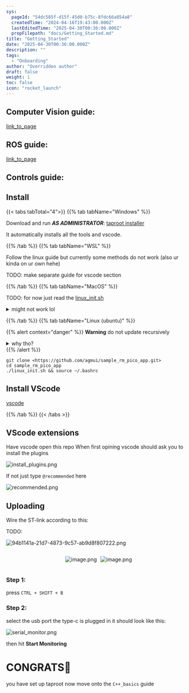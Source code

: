 ```yaml
---
sys:
  pageId: "54dc585f-d15f-45d0-b75c-8fdc66a854a8"
  createdTime: "2024-04-16T19:43:00.000Z"
  lastEditedTime: "2025-04-30T00:36:00.000Z"
  propFilepath: "docs/Getting_Started.md"
title: "Getting_Started"
date: "2025-04-30T00:36:00.000Z"
description: ""
tags:
  - "Onboarding"
author: "Overridden author"
draft: false
weight: 1
toc: false
icon: "rocket_launch"
---
```


## Computer Vision guide:

[link_to_page](86d45bc0-388b-4d26-8848-44f255f73d0e)

## ROS guide:

[link_to_page](3c76c1de-ec8f-46d6-8b0a-294005edc2d5)

## Controls guide:

## Install

{{< tabs tabTotal="4">}}
{{% tab tabName="Windows" %}}

Download and run _**AS ADMINISTRATOR**_: [taproot installer](https://github.com/Thornbots/TeachingFreshies/releases/tag/1.0)

It automatically installs all the tools and vscode.

{{% /tab %}}
{{% tab tabName="WSL" %}}

Follow the linux guide but currently some methods do not work (also ur kinda on ur own hehe)

TODO: make separate guide for vscode section

{{% /tab %}}
{{% tab tabName="MacOS" %}}

TODO: for now just read the [linux_init.sh](https://github.com/agmui/sample_rm_pico_app/blob/main/linux_init.sh)

<details>
<summary>might not work lol</summary>

`brew install libusb pkg-config`

Next install: [vscode](https://code.visualstudio.com/Download)

</details>

{{% /tab %}}
{{% tab tabName="Linux (ubuntu)" %}}

{{% alert context="danger" %}}
**Warning** do not update recursively
<details>
<summary>why tho?</summary>
There are some submodules that may go on for a while (like tinyusb) and I highly
recommend you don't need to get them.
If you want to see what submodules I update just look in `linux_init.sh`
</details>
{{% /alert %}}

```shell
git clone <https://github.com/agmui/sample_rm_pico_app.git>
cd sample_rm_pico_app
./linux_init.sh && source ~/.bashrc
```

## Install VScode

[vscode](https://code.visualstudio.com/Download)

{{% /tab %}}
{{< /tabs >}}

## VScode extensions

Have vscode open this repo
When first opining vscode should ask you to install the plugins

![install_plugins.png](https://prod-files-secure.s3.us-west-2.amazonaws.com/d518164a-d88e-44d1-a4ee-3adb3bd8bce0/89bd30f0-1825-4e77-867b-0a41ce370880/install_plugins.png?X-Amz-Algorithm=AWS4-HMAC-SHA256&X-Amz-Content-Sha256=UNSIGNED-PAYLOAD&X-Amz-Credential=ASIAZI2LB466SNS7RRKB%2F20250707%2Fus-west-2%2Fs3%2Faws4_request&X-Amz-Date=20250707T081414Z&X-Amz-Expires=3600&X-Amz-Security-Token=IQoJb3JpZ2luX2VjEGUaCXVzLXdlc3QtMiJHMEUCIQDhrMYYy%2FOANnyvqOg5jCdklupMSqHaYKcLT94GJ6OO5QIgR%2BtncQXtyv8MzYkTzvJF4EqTq7teIyCCRjyIZ%2FkCNNkq%2FwMIbhAAGgw2Mzc0MjMxODM4MDUiDB%2BMqYAibwuKyM53FircA4WdqoShuvU3vRZsyLri9WGaYU7L%2B%2BYOfGHQ%2BoydKV4EBdUqnMmQ8xKm%2FVwj6uqfLZKnGAnYzRybQfe1fXlmqaeZgvIXzTugnQW8Z%2BEbc%2Bvx0V8IHYnqrbmsfjotGKUDFdWxpfueOfRKrkmaRviW%2F83oIBl4buw9h151OEPEODY2S9O5CqojfI9KVbOFDhWfTtIZScNvo65AWXvsHJJVc1rJWc12EN96qhAli1MgzG6unVX%2Bss6muB7lwAfD6DF70jnKAkb7aDRMGLcK%2BZIHUQ0ZKQFmbLzZrPeA9ZyIK3tKz51V%2FwUYUiroyoCj1rdJfniInuIMAmYtqEpX7%2B8Q%2BMQ4bxcy%2F8Nz9rMY%2BlgvXLXqn%2Fmr%2FZoPrlqoaYZGaR5KH2ywMlroIs46xTaTfIhNfEX3nuo%2F2KPtF%2Fi414Sy5pPwkbqPXuyvL0LXh8WaOTdrnV2MB9OCCxsoClLtpwk3ORan6agHVd957tLVDECBDssO06fxFd1GSQPY08c0ErvWhq1%2FK9h8XNFF9twDl5w%2BYP4Eo06l1YCKkDP1Ek%2B42WEvmoaavfSJvG3mgVGFosBZVgeetg4%2B%2B2%2F03PgqPLcQ0H66PzGHaFkiwQpZafqFRmWHrsNWy1Wen%2BtC4JxLMNytrcMGOqUBhXVJBpg5rON0lHNU58Nt8dnyq8C4HSb0cTY%2BC1m18GNe8P1sFBFWsCEZQ603fFFP5EhmOgCquGRJdCSlqPkdcjJRLX3f%2BQ7p%2B8ro%2FxswHgmlAVtckypwjZq%2FwIY8j%2FUNFDJh3yd7cQ5hKG8VcHNDnfNrOi6h9E8DpFG7K%2BYCrSrO6V%2BxL5J6hxX%2F4RkW8AbJEJZoQCeQYCHyc9d2XnU8Lvon6TxG&X-Amz-Signature=50a1b2107980b8759a892a843bccbafb5ad3009a38e254dc071906b2eeb276ef&X-Amz-SignedHeaders=host&x-amz-checksum-mode=ENABLED&x-id=GetObject)

If not just type `@recommended` here  

![recommended.png](https://prod-files-secure.s3.us-west-2.amazonaws.com/d518164a-d88e-44d1-a4ee-3adb3bd8bce0/61e661e9-5d85-4dfc-be0d-8d2097a5e793/recommended.png?X-Amz-Algorithm=AWS4-HMAC-SHA256&X-Amz-Content-Sha256=UNSIGNED-PAYLOAD&X-Amz-Credential=ASIAZI2LB466SNS7RRKB%2F20250707%2Fus-west-2%2Fs3%2Faws4_request&X-Amz-Date=20250707T081414Z&X-Amz-Expires=3600&X-Amz-Security-Token=IQoJb3JpZ2luX2VjEGUaCXVzLXdlc3QtMiJHMEUCIQDhrMYYy%2FOANnyvqOg5jCdklupMSqHaYKcLT94GJ6OO5QIgR%2BtncQXtyv8MzYkTzvJF4EqTq7teIyCCRjyIZ%2FkCNNkq%2FwMIbhAAGgw2Mzc0MjMxODM4MDUiDB%2BMqYAibwuKyM53FircA4WdqoShuvU3vRZsyLri9WGaYU7L%2B%2BYOfGHQ%2BoydKV4EBdUqnMmQ8xKm%2FVwj6uqfLZKnGAnYzRybQfe1fXlmqaeZgvIXzTugnQW8Z%2BEbc%2Bvx0V8IHYnqrbmsfjotGKUDFdWxpfueOfRKrkmaRviW%2F83oIBl4buw9h151OEPEODY2S9O5CqojfI9KVbOFDhWfTtIZScNvo65AWXvsHJJVc1rJWc12EN96qhAli1MgzG6unVX%2Bss6muB7lwAfD6DF70jnKAkb7aDRMGLcK%2BZIHUQ0ZKQFmbLzZrPeA9ZyIK3tKz51V%2FwUYUiroyoCj1rdJfniInuIMAmYtqEpX7%2B8Q%2BMQ4bxcy%2F8Nz9rMY%2BlgvXLXqn%2Fmr%2FZoPrlqoaYZGaR5KH2ywMlroIs46xTaTfIhNfEX3nuo%2F2KPtF%2Fi414Sy5pPwkbqPXuyvL0LXh8WaOTdrnV2MB9OCCxsoClLtpwk3ORan6agHVd957tLVDECBDssO06fxFd1GSQPY08c0ErvWhq1%2FK9h8XNFF9twDl5w%2BYP4Eo06l1YCKkDP1Ek%2B42WEvmoaavfSJvG3mgVGFosBZVgeetg4%2B%2B2%2F03PgqPLcQ0H66PzGHaFkiwQpZafqFRmWHrsNWy1Wen%2BtC4JxLMNytrcMGOqUBhXVJBpg5rON0lHNU58Nt8dnyq8C4HSb0cTY%2BC1m18GNe8P1sFBFWsCEZQ603fFFP5EhmOgCquGRJdCSlqPkdcjJRLX3f%2BQ7p%2B8ro%2FxswHgmlAVtckypwjZq%2FwIY8j%2FUNFDJh3yd7cQ5hKG8VcHNDnfNrOi6h9E8DpFG7K%2BYCrSrO6V%2BxL5J6hxX%2F4RkW8AbJEJZoQCeQYCHyc9d2XnU8Lvon6TxG&X-Amz-Signature=7fc36f6021d6ef6edb0ab4cba87e7c03c627224a189c01c0b058408dba788060&X-Amz-SignedHeaders=host&x-amz-checksum-mode=ENABLED&x-id=GetObject)

## Uploading

Wire the ST-link according to this:

TODO:

![94b1141a-21d7-4873-9c57-ab9d8f807222.png](https://prod-files-secure.s3.us-west-2.amazonaws.com/d518164a-d88e-44d1-a4ee-3adb3bd8bce0/e5fad17d-ab82-4300-9f4c-505ab4b1202c/94b1141a-21d7-4873-9c57-ab9d8f807222.png?X-Amz-Algorithm=AWS4-HMAC-SHA256&X-Amz-Content-Sha256=UNSIGNED-PAYLOAD&X-Amz-Credential=ASIAZI2LB466SNS7RRKB%2F20250707%2Fus-west-2%2Fs3%2Faws4_request&X-Amz-Date=20250707T081414Z&X-Amz-Expires=3600&X-Amz-Security-Token=IQoJb3JpZ2luX2VjEGUaCXVzLXdlc3QtMiJHMEUCIQDhrMYYy%2FOANnyvqOg5jCdklupMSqHaYKcLT94GJ6OO5QIgR%2BtncQXtyv8MzYkTzvJF4EqTq7teIyCCRjyIZ%2FkCNNkq%2FwMIbhAAGgw2Mzc0MjMxODM4MDUiDB%2BMqYAibwuKyM53FircA4WdqoShuvU3vRZsyLri9WGaYU7L%2B%2BYOfGHQ%2BoydKV4EBdUqnMmQ8xKm%2FVwj6uqfLZKnGAnYzRybQfe1fXlmqaeZgvIXzTugnQW8Z%2BEbc%2Bvx0V8IHYnqrbmsfjotGKUDFdWxpfueOfRKrkmaRviW%2F83oIBl4buw9h151OEPEODY2S9O5CqojfI9KVbOFDhWfTtIZScNvo65AWXvsHJJVc1rJWc12EN96qhAli1MgzG6unVX%2Bss6muB7lwAfD6DF70jnKAkb7aDRMGLcK%2BZIHUQ0ZKQFmbLzZrPeA9ZyIK3tKz51V%2FwUYUiroyoCj1rdJfniInuIMAmYtqEpX7%2B8Q%2BMQ4bxcy%2F8Nz9rMY%2BlgvXLXqn%2Fmr%2FZoPrlqoaYZGaR5KH2ywMlroIs46xTaTfIhNfEX3nuo%2F2KPtF%2Fi414Sy5pPwkbqPXuyvL0LXh8WaOTdrnV2MB9OCCxsoClLtpwk3ORan6agHVd957tLVDECBDssO06fxFd1GSQPY08c0ErvWhq1%2FK9h8XNFF9twDl5w%2BYP4Eo06l1YCKkDP1Ek%2B42WEvmoaavfSJvG3mgVGFosBZVgeetg4%2B%2B2%2F03PgqPLcQ0H66PzGHaFkiwQpZafqFRmWHrsNWy1Wen%2BtC4JxLMNytrcMGOqUBhXVJBpg5rON0lHNU58Nt8dnyq8C4HSb0cTY%2BC1m18GNe8P1sFBFWsCEZQ603fFFP5EhmOgCquGRJdCSlqPkdcjJRLX3f%2BQ7p%2B8ro%2FxswHgmlAVtckypwjZq%2FwIY8j%2FUNFDJh3yd7cQ5hKG8VcHNDnfNrOi6h9E8DpFG7K%2BYCrSrO6V%2BxL5J6hxX%2F4RkW8AbJEJZoQCeQYCHyc9d2XnU8Lvon6TxG&X-Amz-Signature=2bbf4c2fc826f26a898dfa2f3359ffec4d9faf487d2010ebb89cc4af61d2229f&X-Amz-SignedHeaders=host&x-amz-checksum-mode=ENABLED&x-id=GetObject)

<div style="display: flex;flex-direction: row; column-gap:10px; max-width: 630px;justify-content: center;">
<div>

![image.png](https://prod-files-secure.s3.us-west-2.amazonaws.com/d518164a-d88e-44d1-a4ee-3adb3bd8bce0/210ecb78-1116-4d7b-b9b7-2292f66fa2c2/image.png?X-Amz-Algorithm=AWS4-HMAC-SHA256&X-Amz-Content-Sha256=UNSIGNED-PAYLOAD&X-Amz-Credential=ASIAZI2LB46636JANHKX%2F20250707%2Fus-west-2%2Fs3%2Faws4_request&X-Amz-Date=20250707T081415Z&X-Amz-Expires=3600&X-Amz-Security-Token=IQoJb3JpZ2luX2VjEGUaCXVzLXdlc3QtMiJIMEYCIQCPlrTxRjoHOLWbMULNJmLWer2QwW8OorDoC2oLe12bLQIhAMh1lF8GFYD9F8%2BVoEBXQAXnCXIuUcV4P0AlCqtqS%2FnvKv8DCG4QABoMNjM3NDIzMTgzODA1Igw5SnHYQBqAUW2Hoqgq3APRRnL6TwP0h7yrZMTM6iYl7mfcR6PIt9XzFNbOl%2FXHZ%2FUHpQqPDboZVMYGPJsMUt114RCA80%2Bm7auUdlF9%2BjH%2FMTN2zaCZtjwOhwboJxeO0Hv6p%2B7cezKIbvEAYbdNMyjGYzD7lun30t7sm667edHCnZhfVbXuX0dvwgp%2BuGxxYf3iKGT0jUMnLFYtIgHFwXoeV7Bd8f%2FcLv3cTzJhO06k51jbaimsIeHWHS0Aopj0JME2h78N9DRHeJK9HNaa%2FUEWt04QfwYlRs8YWYq6japMvRYbQiLqa4tBLOHgnKIv9gwINoz2ZM1%2FGgH0Tz8EHgiSQpAXOs7onDJ2lCv2w5hvwe0wWnCLNL0vhw%2BWbJNxDoIE7mG3Qy0UXmubQPSAQPl73h%2Br88dAheJ8Clx6IuNaZc29%2B8Thn0lpaCwqIaL0zzGvP7%2BvhsdfSQN0Lk6vKbBH%2F%2BMAL4aMjSb8Aaikse2UFS3fGtCZ%2BeWgsBS8%2BnH1jAawV5xgjHDtSnNAEsAMx4bz2VZmVc5PYuwHyO4QmGWPJDq86DAKWYqAv3VGw2OIc9y7JjXrkVjJc22wuP3YjGzDR1HP6arVO9Nz7KYcvk1CQLBgrOg49cJkz6wo946jZHI7g0SzVz15kGp1JDD4r63DBjqkAbxeNEuOs3G9Zwlb76koI0y81xz%2BrYRLzGgeDOnak8S%2FJ7kBLdXYsk6yl9vc%2FyREW%2BaAvjDSxmvF6dCRLCAqXXNhyUDxRuxcCxgqkp%2Fo7vC6AAYxAyoFiXe1%2B1dFyBE5xRUp6AAIFHn5g5FHjfZQuTi5vYOZuhlAZrjZeQqGcUSNxO5GGMW%2BK8hO8n8%2FbSnTot7yxYp8pUAn7H0kXQSi7GbDP63z&X-Amz-Signature=d283dcc568b12e0df4addf1d11a41957fc02ee87bfd14569b3b7a8dea3c048c6&X-Amz-SignedHeaders=host&x-amz-checksum-mode=ENABLED&x-id=GetObject)

</div>
<div>

![image.png](https://prod-files-secure.s3.us-west-2.amazonaws.com/d518164a-d88e-44d1-a4ee-3adb3bd8bce0/33a0fd0f-8ca6-4a86-8e09-26e95ded1fff/image.png?X-Amz-Algorithm=AWS4-HMAC-SHA256&X-Amz-Content-Sha256=UNSIGNED-PAYLOAD&X-Amz-Credential=ASIAZI2LB4662IUTOADR%2F20250707%2Fus-west-2%2Fs3%2Faws4_request&X-Amz-Date=20250707T081415Z&X-Amz-Expires=3600&X-Amz-Security-Token=IQoJb3JpZ2luX2VjEGYaCXVzLXdlc3QtMiJHMEUCIQC6r2HEhi6G%2BTNsG8%2BQsEQEHpMyzUcg3sA4cvLInpDLCwIgFUHnLieG10Qzk0OgU05Bmg9d3MAPbi1fA3nsLpDvmZoq%2FwMIbxAAGgw2Mzc0MjMxODM4MDUiDPdYjmJdqV4RbKtoIircAxDuBFVDNRTScxJvh1NSBzdO5rXr%2FebcJH8ytLMp56Tk1yHwK5%2FCaGwuhPJXp2elxMkumPWgR8qb%2FU7KgjrhaoFLKqZyrnVgI%2BqxXh07qcOlSIUW3AHpVzGL0mxt%2B9m%2F1jS889nfx6SisfOfRH4uK0eTE5Y%2Fk410Q303pZsIDQPtt2hgMpa%2F7cd2kH5XOs9%2B3a8C7%2BRZqAs5DtFmG9jkEdQbagYtkPMMIT%2BZphkzTnlDsTkbWYVAAIJ1MTOd9AGt6M3ca7m5dMKMUknYgeztSeuBLiGaQdWvuQOWzlJNc0SlcGPGsjUg5TD6qYuFrvUDnwSxJVeY9sM%2FZOs9n5XvWTw1obcRsxGCa9u%2Bqidgs0zjAOVnWUZNQTpMRtUjMHJLyfHWP3pNZUlYQFj9DbkCcJ9TGSVE5zCTNDGcRV4IRm%2Flw7sKs9zY3zknemn3gCqxZqvGW0%2BLuT092DlTooYu60WZ2MILYOPvmGE9k%2BAu2inFGg9ye8mrtphcem%2BChn981To68FNu8N8evWe4SzO2tIivneaJdqWrgwUCMu62Sd99dLKsiD%2BvY7xw9wF8wx2a5DOhzw9oTxq8oznpj1pnddClWUdjlDw%2F4mcR5Zai2WLOKHWxvCMv16k2%2Bjf6MLW4rcMGOqUBTqDme8ybYGEpAi9Xk1%2BkLk6XsHMaG7DUMu3XvXsHk%2FAkUsTDYawxA7qhIirIUZVL09R9JqIFX0ZNROGBrdofYTpKQG5BUvDHZAqtQc5lMjQVcUrKVE%2FS63m06jYzEJmVObzhcUR44x4fwDgA2sTNElJ7Td7egdFQu4A%2FfxREpC%2BdkPLREpVf5%2BGGXNN8p%2BwEBCwQMScWcHM5bQJc38kkkRwp8onI&X-Amz-Signature=38bc39e39d5bf9b6b4375f94b0dc275a55b42dba335be6afe97c12cdd36b61c0&X-Amz-SignedHeaders=host&x-amz-checksum-mode=ENABLED&x-id=GetObject)

</div>
</div>

### Step 1:

press `CTRL + SHIFT + B`

### Step 2:

select the usb port the type-c is plugged in it should look like this:

![serial_monitor.png](https://prod-files-secure.s3.us-west-2.amazonaws.com/d518164a-d88e-44d1-a4ee-3adb3bd8bce0/f03f4774-05d4-4393-b6a0-d5efb6d315ab/serial_monitor.png?X-Amz-Algorithm=AWS4-HMAC-SHA256&X-Amz-Content-Sha256=UNSIGNED-PAYLOAD&X-Amz-Credential=ASIAZI2LB466SNS7RRKB%2F20250707%2Fus-west-2%2Fs3%2Faws4_request&X-Amz-Date=20250707T081414Z&X-Amz-Expires=3600&X-Amz-Security-Token=IQoJb3JpZ2luX2VjEGUaCXVzLXdlc3QtMiJHMEUCIQDhrMYYy%2FOANnyvqOg5jCdklupMSqHaYKcLT94GJ6OO5QIgR%2BtncQXtyv8MzYkTzvJF4EqTq7teIyCCRjyIZ%2FkCNNkq%2FwMIbhAAGgw2Mzc0MjMxODM4MDUiDB%2BMqYAibwuKyM53FircA4WdqoShuvU3vRZsyLri9WGaYU7L%2B%2BYOfGHQ%2BoydKV4EBdUqnMmQ8xKm%2FVwj6uqfLZKnGAnYzRybQfe1fXlmqaeZgvIXzTugnQW8Z%2BEbc%2Bvx0V8IHYnqrbmsfjotGKUDFdWxpfueOfRKrkmaRviW%2F83oIBl4buw9h151OEPEODY2S9O5CqojfI9KVbOFDhWfTtIZScNvo65AWXvsHJJVc1rJWc12EN96qhAli1MgzG6unVX%2Bss6muB7lwAfD6DF70jnKAkb7aDRMGLcK%2BZIHUQ0ZKQFmbLzZrPeA9ZyIK3tKz51V%2FwUYUiroyoCj1rdJfniInuIMAmYtqEpX7%2B8Q%2BMQ4bxcy%2F8Nz9rMY%2BlgvXLXqn%2Fmr%2FZoPrlqoaYZGaR5KH2ywMlroIs46xTaTfIhNfEX3nuo%2F2KPtF%2Fi414Sy5pPwkbqPXuyvL0LXh8WaOTdrnV2MB9OCCxsoClLtpwk3ORan6agHVd957tLVDECBDssO06fxFd1GSQPY08c0ErvWhq1%2FK9h8XNFF9twDl5w%2BYP4Eo06l1YCKkDP1Ek%2B42WEvmoaavfSJvG3mgVGFosBZVgeetg4%2B%2B2%2F03PgqPLcQ0H66PzGHaFkiwQpZafqFRmWHrsNWy1Wen%2BtC4JxLMNytrcMGOqUBhXVJBpg5rON0lHNU58Nt8dnyq8C4HSb0cTY%2BC1m18GNe8P1sFBFWsCEZQ603fFFP5EhmOgCquGRJdCSlqPkdcjJRLX3f%2BQ7p%2B8ro%2FxswHgmlAVtckypwjZq%2FwIY8j%2FUNFDJh3yd7cQ5hKG8VcHNDnfNrOi6h9E8DpFG7K%2BYCrSrO6V%2BxL5J6hxX%2F4RkW8AbJEJZoQCeQYCHyc9d2XnU8Lvon6TxG&X-Amz-Signature=9724bc38003b47dd98525685546970725504014d4da899617f7514e2ea45b693&X-Amz-SignedHeaders=host&x-amz-checksum-mode=ENABLED&x-id=GetObject)

then hit **Start Monitoring**

# CONGRATS🎉

you have set up taproot now move onto the `C++_basics` guide

